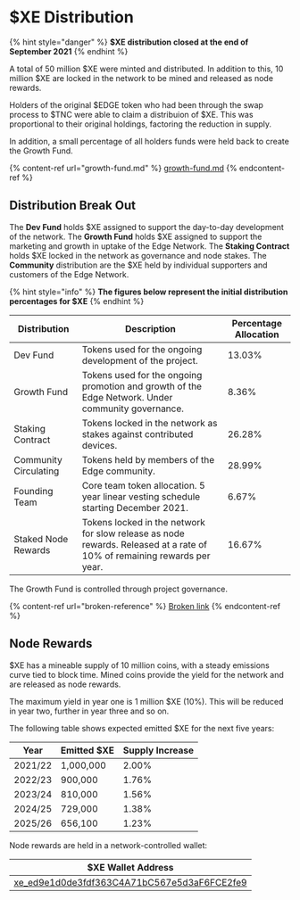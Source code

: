 # $XE Distribution

{% hint style="danger" %}
**$XE distribution closed at the end of September 2021**
{% endhint %}

A total of 50 million $XE were minted and distributed. In addition to this, 10 million $XE are locked in the network to be mined and released as node rewards.

Holders of the original $EDGE token who had been through the swap process to $TNC were able to claim a distribuion of $XE. This was proportional to their original holdings, factoring the reduction in supply.

In addition, a small percentage of all holders funds were held back to create the Growth Fund.

{% content-ref url="growth-fund.md" %}
[growth-fund.md](growth-fund.md)
{% endcontent-ref %}

## Distribution Break Out

The **Dev Fund** holds $XE assigned to support the day-to-day development of the network. The **Growth Fund** holds $XE assigned to support the marketing and growth in uptake of the Edge Network. The **Staking Contract** holds $XE locked in the network as governance and node stakes. The **Community** distribution are the $XE held by individual supporters and customers of the Edge Network.

{% hint style="info" %}
**The figures below represent the initial distribution percentages for $XE**
{% endhint %}

| Distribution          | Description                                                                                                             | Percentage Allocation |
| --------------------- | ----------------------------------------------------------------------------------------------------------------------- | --------------------- |
| Dev Fund              | Tokens used for the ongoing development of the project.                                                                 | 13.03%                |
| Growth Fund           | Tokens used for the ongoing promotion and growth of the Edge Network. Under community governance.                       | 8.36%                 |
| Staking Contract      | Tokens locked in the network as stakes against contributed devices.                                                     | 26.28%                |
| Community Circulating | Tokens held by members of the Edge community.                                                                           | 28.99%                |
| Founding Team         | Core team token allocation. 5 year linear vesting schedule starting December 2021.                                      | 6.67%                 |
| Staked Node Rewards   | Tokens locked in the network for slow release as node rewards. Released at a rate of 10% of remaining rewards per year. | 16.67%                |

The Growth Fund is controlled through project governance.

{% content-ref url="broken-reference" %}
[Broken link](broken-reference)
{% endcontent-ref %}

## Node Rewards

$XE has a mineable supply of 10 million coins, with a steady emissions curve tied to block time. Mined coins provide the yield for the network and are released as node rewards.

The maximum yield in year one is 1 million $XE (10%). This will be reduced in year two, further in year three and so on.

The following table shows expected emitted $XE for the next five years:

| Year    | Emitted $XE | Supply Increase |
| ------- | ----------- | --------------- |
| 2021/22 | 1,000,000   | 2.00%           |
| 2022/23 | 900,000     | 1.76%           |
| 2023/24 | 810,000     | 1.56%           |
| 2024/25 | 729,000     | 1.38%           |
| 2025/26 | 656,100     | 1.23%           |

Node rewards are held in a network-controlled wallet:

| $XE Wallet Address                                                                                                     |
| ---------------------------------------------------------------------------------------------------------------------- |
| [xe\_ed9e1d0de3fdf363C4A71bC567e5d3aF6FCE2fe9](https://xe.network/wallet/xe\_ed9e1d0de3fdf363C4A71bC567e5d3aF6FCE2fe9) |

